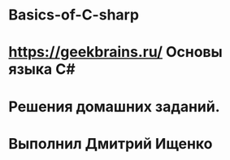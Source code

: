 # Basics-of-C-sharp
# https://geekbrains.ru/ Основы языка C#
# Решения домашних заданий.
# Выполнил Дмитрий Ищенко